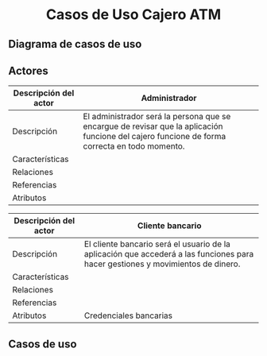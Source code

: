 <div align="justify">

# <div align="center">Casos de Uso Cajero ATM</div>

## Diagrama de casos de uso

## Actores
| Descripción del actor | Administrador |
| ---                   | ---           |
| Descripción           | El administrador será la persona que se encargue de revisar que la aplicación funcione del cajero funcione de forma correcta en todo momento. |
| Características       | |
| Relaciones            | |
| Referencias           | |
| Atributos             | |

| Descripción del actor | Cliente bancario |
| ---                   | ---              |
| Descripción           | El cliente bancario será el usuario de la aplicación que accederá a las funciones para hacer gestiones y movimientos de dinero. |
| Características       | |
| Relaciones            | |
| Referencias           | |
| Atributos             | Credenciales bancarias |

## Casos de uso
</div>